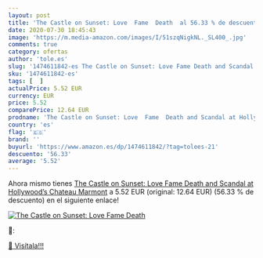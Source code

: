 ```yaml
---
layout: post
title: 'The Castle on Sunset: Love  Fame  Death  al 56.33 % de descuento'
date: 2020-07-30 18:45:43
image: 'https://m.media-amazon.com/images/I/51szqNigkNL._SL400_.jpg'
comments: true
category: ofertas
author: 'tole.es'
slug: '1474611842-es The Castle on Sunset: Love Fame Death and Scandal at...'
sku: '1474611842-es'
tags: [  ]
actualPrice: 5.52 EUR
currency: EUR
price: 5.52
comparePrice: 12.64 EUR
prodname: 'The Castle on Sunset: Love  Fame  Death and Scandal at Hollywood’s Chateau Marmont'
country: 'es'
flag: '🇪🇸'
brand: ''
buyurl: 'https://www.amazon.es/dp/1474611842/?tag=tolees-21'
descuento: '56.33'
average: '5.52'
---
```


Ahora mismo tienes [The Castle on Sunset: Love  Fame  Death and Scandal at Hollywood’s Chateau Marmont](https://www.amazon.es/dp/1474611842/?tag=tolees-21) a 5.52 EUR (original: 12.64 EUR) (56.33 %  de descuento) en el siguiente enlace!

[![The Castle on Sunset: Love  Fame  Death ](https://m.media-amazon.com/images/I/51szqNigkNL._SL400_.jpg)](https://www.amazon.es/dp/1474611842/?tag=tolees-21)

🔎:


[🛒 Visítala!!!](https://www.amazon.es/dp/1474611842/?tag=tolees-21)
